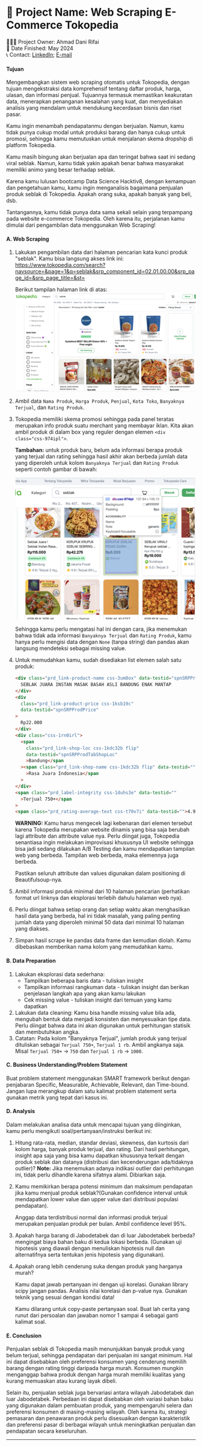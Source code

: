 # 🚩 Project Name: Web Scraping E-Commerce Tokopedia

🙋🏻‍♂️ Project Owner: Ahmad Dani Rifai  
🏁 Date Finished: May 2024  
📞 Contact: [LinkedIn](https://www.linkedin.com/in/ahmad-dhani-0b8b6a22b/); [E-mail](adhani866@gmail.com)

#### Tujuan

Mengembangkan sistem web scraping otomatis untuk Tokopedia, dengan tujuan mengekstraksi data komprehensif tentang daftar produk, harga, ulasan, dan informasi penjual. Tujuannya termasuk memastikan keakuratan data, menerapkan penanganan kesalahan yang kuat, dan menyediakan analisis yang mendalam untuk mendukung kecerdasan bisnis dan riset pasar.

Kamu ingin menambah pendapatanmu dengan berjualan. Namun, kamu tidak punya cukup modal untuk produksi barang dan hanya cukup untuk promosi, sehingga kamu memutuskan untuk menjalanan skema dropship di platform Tokopedia.

Kamu masih bingung akan berjualan apa dan teringat bahwa saat ini sedang viral seblak. Namun, kamu tidak yakin apakah benar bahwa masyarakat memiliki animo yang besar terhadap seblak.

Karena kamu lulusan bootcamp Data Science Hacktiv8, dengan kemampuan dan pengetahuan kamu, kamu ingin menganalisis bagaimana penjualan produk seblak di Tokopedia. Apakah orang suka, apakah banyak yang beli, dsb.

Tantangannya, kamu tidak punya data sama sekali selain yang terpampang pada website e-commerce Tokopedia. Oleh karena itu, perjalanan kamu dimulai dari pengambilan data menggunakan Web Scraping!

#### A. Web Scraping

1. Lakukan pengambilan data dari halaman pencarian kata kunci produk "seblak". Kamu bisa langsung akses link ini:
   https://www.tokopedia.com/search?navsource=&page=1&q=seblak&srp_component_id=02.01.00.00&srp_page_id=&srp_page_title=&st=

   Berikut tampilan halaman link di atas:
   ![img](https://github.com/FTDS-learning-materials/phase-0/blob/main/img/p0gc3_1.png?raw=true)

2. Ambil data `Nama Produk`, `Harga Produk`, `Penjual`, `Kota Toko`, `Banyaknya Terjual`, dan `Rating Produk`.

3. Tokopedia memiliki skema promosi sehingga pada panel teratas merupakan info produk suatu merchant yang membayar iklan. Kita akan ambil produk di dalam box yang reguler dengan elemen `<div class="css-974ipl">`.

   **Tambahan:** untuk produk baru, belum ada informasi berapa produk yang terjual dan rating sehingga hasil akhir akan berbeda jumlah data yang diperoleh untuk kolom `Banyaknya Terjual` dan `Rating Produk` seperti contoh gambar di bawah:

   ![img](https://github.com/FTDS-learning-materials/phase-0/blob/main/img/p0gc3_2.png?raw=true)

   Sehingga kamu perlu mengatasi hal ini dengan cara, jika menemukan bahwa tidak ada informasi `Banyaknya Terjual` dan `Rating Produk`, kamu hanya perlu mengisi data dengan `None` (tanpa string) dan pandas akan langsung mendeteksi sebagai missing value.

4. Untuk memudahkan kamu, sudah disediakan list elemen salah satu produk:

   ```html
   <div class="prd_link-product-name css-3um8ox" data-testid="spnSRPProdName">
     SEBLAK JUARA INSTAN MASAK BASAH ASLI BANDUNG ENAK MANTAP
   </div>
   <div
     class="prd_link-product-price css-1ksb19c"
     data-testid="spnSRPProdPrice"
   >
     Rp22.000
   </div>
   <div class="css-1rn0irl">
     <span
       class="prd_link-shop-loc css-1kdc32b flip"
       data-testid="spnSRPProdTabShopLoc"
       >Bandung</span
     ><span class="prd_link-shop-name css-1kdc32b flip" data-testid=""
       >Rasa Juara Indonesia</span
     >
   </div>
   <span class="prd_label-integrity css-1duhs3e" data-testid=""
     >Terjual 750+</span
   >
   <span class="prd_rating-average-text css-t70v7i" data-testid="">4.9</span>
   ```

   **WARNING:** Kamu harus mengecek lagi kebenaran dari elemen tersebut karena Tokopedia merupakan website dinamis yang bisa saja berubah lagi attribute dan attribute value nya. Perlu diingat juga, Tokopedia senantiasa ingin melakukan improvisasi khususnya UI website sehingga bisa jadi sedang dilakukan A/B Testing dan kamu mendapatkan tampilan web yang berbeda. Tampilan web berbeda, maka elemennya juga berbeda.

   Pastikan seluruh attribute dan values digunakan dalam positioning di Beautifulsoup-nya.

5. Ambil informasi produk minimal dari 10 halaman pencarian (perhatikan format url linknya dan eksplorasi terlebih dahulu halaman web nya).

6. Perlu diingat bahwa setiap orang dan setiap waktu akan menghasilkan hasil data yang berbeda, hal ini tidak masalah, yang paling penting jumlah data yang diperoleh minimal 50 data dari minimal 10 halaman yang diakses.

7. Simpan hasil scrape ke pandas data frame dan kemudian diolah. Kamu dibebaskan memberikan nama kolom yang memudahkan kamu.

#### B. Data Preparation

1. Lakukan eksplorasi data sederhana:
   - Tampilkan beberapa baris data - tuliskan insight
   - Tampilkan informasi rangkuman data - tuliskan insight dan berikan penjelasan langkah apa yang akan kamu lakukan
   - Cek missing value - tuliskan insight dari temuan yang kamu dapatkan
2. Lakukan data cleaning:
   Kamu bisa handle missing value bila ada, mengubah bentuk data menjadi konsisten dan menyesuaikan tipe data. Perlu diingat bahwa data ini akan digunakan untuk perhitungan statisik dan membutuhkan angka.
3. Catatan:
   Pada kolom "Banyaknya Terjual", jumlah produk yang terjual dituliskan sebagai `Terjual 750+`, `Terjual 1 rb`. Ambil angkanya saja. Misal `Terjual 750+` -> `750` dan `Terjual 1 rb` -> `1000`.

#### C. Business Understanding/Problem Statement

Buat problem statement menggunakan SMART framework berikut dengan penjabaran Specific, Measurable, Achievable, Relevant, dan Time-bound. Jangan lupa merangkup dalam satu kalimat problem statement serta gunakan metrik yang tepat dari kasus ini.

#### D. Analysis

Dalam melakukan analisa data untuk mencapai tujuan yang diinginkan, kamu perlu mengikuti soal/pertanyaan/instruksi berikut ini:

1. Hitung rata-rata, median, standar deviasi, skewness, dan kurtosis dari kolom harga, banyak produk terjual, dan rating. Dari hasil perhitungan, insight apa saja yang bisa kamu dapatkan khususnya terkait dengan produk seblak dan datanya (distribusi dan kecenderungan ada/tidaknya outlier)?
   **Note:** Jika menemukan adanya indikasi outlier dari perhitungan ini, tidak perlu dihandle karena sifatnya alami. Dibiarkan saja.

2. Kamu memikirkan berapa potensi minimum dan maksimum pendapatan jika kamu menjual produk seblak?(Gunakan confidence interval untuk mendapatkan lower value dan upper value dari distribusi populasi pendapatan).

   Anggap data terdistribusi normal dan informasi produk terjual merupakan penjualan produk per bulan. Ambil confidence level 95%.

3. Apakah harga barang di Jabodetabek dan di luar Jabodetabek berbeda? mengingat biaya bahan baku di kedua lokasi berbeda. (Gunakan uji hipotesis yang diawali dengan menuliskan hipotesis null dan alternatifnya serta tentukan jenis hipotesis yang digunakan).

4. Apakah orang lebih cenderung suka dengan produk yang harganya murah?

   Kamu dapat jawab pertanyaan ini dengan uji korelasi. Gunakan library scipy jangan pandas. Analisis nilai korelasi dan p-value nya. Gunakan teknik yang sesuai dengan kondisi data!

   Kamu dilarang untuk copy-paste pertanyaan soal. Buat lah cerita yang runut dari persoalan dan jawaban nomor 1 sampai 4 sebagai ganti kalimat soal.

#### E. Conclusion

Penjualan seblak di Tokopedia masih menunjukkan banyak produk yang belum terjual, sehingga pendapatan dari penjualan ini sangat minimum. Hal ini dapat disebabkan oleh preferensi konsumen yang cenderung memilih barang dengan rating tinggi daripada harga murah. Konsumen mungkin menganggap bahwa produk dengan harga murah memiliki kualitas yang kurang memuaskan atau kurang layak dibeli.

Selain itu, penjualan seblak juga bervariasi antara wilayah Jabodetabek dan luar Jabodetabek. Perbedaan ini dapat disebabkan oleh variasi bahan baku yang digunakan dalam pembuatan produk, yang mempengaruhi selera dan preferensi konsumen di masing-masing wilayah. Oleh karena itu, strategi pemasaran dan penawaran produk perlu disesuaikan dengan karakteristik dan preferensi pasar di berbagai wilayah untuk meningkatkan penjualan dan pendapatan secara keseluruhan.

---
